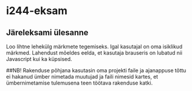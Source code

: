 # i244-eksam

## Järeleksami ülesanne

Loo lihtne lehekülg märkmete tegemiseks. Igal kasutajal on oma isiklikud märkmed. Lahendust mõeldes eelda, et kasutaja brauseris on lubatud nii Javascript kui ka küpsised.

##NB!
Rakenduse põhjana kasutasin oma projekti faile ja ajanappuse tõttu ei hakanud ümber nimetada muutujad ja faili nimesid kartes, et ümbernimetamise tulemusena teen töötava rakenduse katki.
